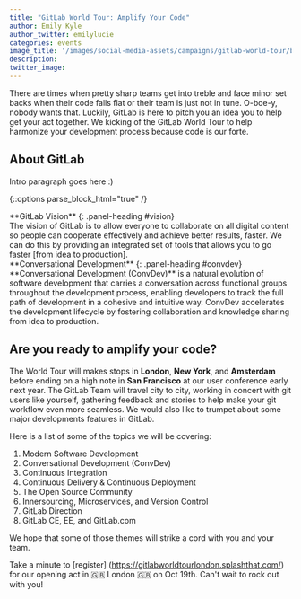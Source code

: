 ```yaml
---
title: "GitLab World Tour: Amplify Your Code"
author: Emily Kyle
author_twitter: emilylucie
categories: events
image_title: '/images/social-media-assets/campaigns/gitlab-world-tour/blog-posts-cover.jpg'
description: 
twitter_image:
---
```


There are times when pretty sharp teams get into treble and face minor set backs
when their code falls flat or their team is just not in tune. O-boe-y, nobody wants that.
Luckily, GitLab is here to pitch you an idea you to help get your act together.
We kicking of the GitLab World Tour to help harmonize your development process because code is our forte.

<!-- more -->

## About GitLab

Intro paragraph goes here :)


{::options parse_block_html="true" /}

<div class="panel panel-gitlab-purple">
**GitLab Vision**
{: .panel-heading #vision}
<div class="panel-body">
The vision of GitLab is to allow everyone to collaborate on all digital content
so people can cooperate effectively and achieve better results, faster.
We can do this by providing an integrated set of tools that allows you to go faster
[from idea to production].
</div>
</div>

<div class="panel panel-gitlab-orange">
**Conversational Development**
{: .panel-heading #convdev}
<div class="panel-body">
**Conversational Development (ConvDev)** is a natural evolution of software development that carries a conversation across functional groups throughout the development process, enabling developers to track the full path of development in a cohesive and intuitive way. ConvDev accelerates the development lifecycle by fostering collaboration and knowledge sharing from idea to production.
</div>
</div>

## Are you ready to amplify your code?

The World Tour will makes stops in **London**, **New York**, and **Amsterdam** before ending on a high note
in **San Francisco** at our user conference early next year. The GitLab Team will travel city to city,
working in concert with git users like yourself, gathering feedback and stories to help make your git
workflow even more seamless. We would also like to trumpet about some major developments features in GitLab.

Here is a list of some of the topics we will be covering:

1. Modern Software Development
1. Conversational Development (ConvDev)
1. Continuous Integration
1. Continuous Delivery & Continuous Deployment
1. The Open Source Community
1. Innersourcing, Microservices, and Version Control
1. GitLab Direction
1. GitLab CE, EE, and GitLab.com

We hope that some of those themes will strike a cord with you and your team.

Take a minute to [register] (https://gitlabworldtourlondon.splashthat.com/) for our opening act in 🇬🇧 London 🇬🇧 on Oct 19th. Can't wait to rock out with you!
